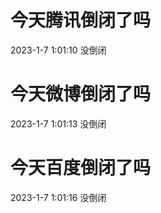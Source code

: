 # 今天腾讯倒闭了吗

2023-1-7 1:01:10 没倒闭

# 今天微博倒闭了吗

2023-1-7 1:01:13 没倒闭

# 今天百度倒闭了吗

2023-1-7 1:01:16 没倒闭

